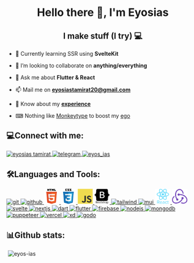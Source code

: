 <h1 align="center">Hello there 🔦, I'm Eyosias</h1>
<h2 align="center">I make stuff (I try) 💻</h2>



- 🌱 Currently learning SSR using **SvelteKit**

- 👯 I’m looking to collaborate on **anything/everything**

- 💬 Ask me about **Flutter & React**

- 📫 Mail me on **eyosiastamirat20@gmail.com**

- 📄 Know about my <strong>[experience](https://drive.google.com/file/d/1gXdD0s9gLbQSD7PtmTcmHEhfZ99stJqY/view?usp=sharing)</strong>

- ⌨ Nothing like [Monkeytype](https://monkeytype.com/) to boost my [ego](https://monkeytype.com/profile/eyosias)

<h2 align="left">💻Connect with me:</h2>
<p align="left">
  <a href="https://linkedin.com/in/eyosias-tamirat-5a489b220" target="blank"><img align="center" src="https://raw.githubusercontent.com/rahuldkjain/github-profile-readme-generator/master/src/images/icons/Social/linked-in-alt.svg" alt="eyosias tamirat" height="30" width="40" /></a><a href="http://t.me//eyos_ias" target="blank"> 
    <img align="center" src="https://img.icons8.com/color/2x/telegram-app--v1.png" alt="telegram" height="40" width="40"/>
  </a>
<a href="https://twitter.com/eyos_ias" target="blank"><img align="center" src="https://raw.githubusercontent.com/rahuldkjain/github-profile-readme-generator/master/src/images/icons/Social/twitter.svg" alt="eyos_ias" height="30" width="40" /></a>
</p>

<!-- Languages and Tools Section -->
<!-- GIT, HTML, CSS, JS,BOOTSTRAP, TAILWIND, MATERIAL UI, REACT,REDUX, SVELTE, NEXT, DART, FLUTTER,FIREBASE, MONGODB, NODEJS, PUPPETEER, vercel, netlify, ADOBE XD,-->

<h2 align="left">🛠Languages and Tools:</h2>
<p align="left"> 
<a href="https://git-scm.com/" target="blank" rel="noreferrer"> <img src="https://www.vectorlogo.zone/logos/git-scm/git-scm-icon.svg" alt="git" width="40" height="40"/> </a><a href="https://github.com/" target="blank" rel="noreferrer"><img src="https://img.icons8.com/color/2x/github-2.png" alt="github" width="40" height="40"> </a> <a href="https://www.w3.org/html/" target="blank" rel="noreferrer"> <img src="https://raw.githubusercontent.com/devicons/devicon/master/icons/html5/html5-original-wordmark.svg" alt="html5" width="40" height="40"/> </a> <a href="https://www.w3schools.com/css/" target="blank" rel="noreferrer"> <img src="https://raw.githubusercontent.com/devicons/devicon/master/icons/css3/css3-original-wordmark.svg" alt="css3" width="40" height="40"/> </a> <a href="https://developer.mozilla.org/en-US/docs/Web/JavaScript" target="blank" rel="noreferrer"> <img src="https://raw.githubusercontent.com/devicons/devicon/master/icons/javascript/javascript-original.svg" alt="javascript" width="40" height="40"/> </a><a href="https://getbootstrap.com" target="blank" rel="noreferrer"> <img src="https://raw.githubusercontent.com/devicons/devicon/master/icons/bootstrap/bootstrap-plain-wordmark.svg" alt="bootstrap" width="40" height="40"/> </a> <a href="https://tailwindcss.com/" target="blank" rel="noreferrer"> <img src="https://www.vectorlogo.zone/logos/tailwindcss/tailwindcss-icon.svg" alt="tailwind" width="40" height="40"/> </a> <a href="https://mui.com/" target="blank" rel="noreferrer"> <img src="https://img.icons8.com/color/2x/material-ui.png" alt="mui" width="40" height="40"/> </a>
 <a href="https://reactjs.org/" target="blank" rel="noreferrer"> <img src="https://raw.githubusercontent.com/devicons/devicon/master/icons/react/react-original-wordmark.svg" alt="react" width="40" height="40"/> </a> <a href="https://redux.js.org" target="blank" rel="noreferrer"> <img src="https://raw.githubusercontent.com/devicons/devicon/master/icons/redux/redux-original.svg" alt="redux" width="40" height="40"/> </a><a href="https://svelte.dev" target="blank" rel="noreferrer"> <img src="https://upload.wikimedia.org/wikipedia/commons/1/1b/Svelte_Logo.svg" alt="svelte" width="40" height="40"/><a href="https://nextjs.org/" target="blank" rel="noreferrer"> <img src="https://raw.githubusercontent.com/danielcranney/readme-generator/main/public/icons/skills/nextjs-colored-dark.svg" alt="nextjs" width="40" height="40"/> </a></a><a href="https://dart.dev" target="blank" rel="noreferrer"> <img src="https://www.vectorlogo.zone/logos/dartlang/dartlang-icon.svg" alt="dart" width="40" height="40"/> </a> <a href="https://flutter.dev" target="blank" rel="noreferrer"> <img src="https://www.vectorlogo.zone/logos/flutterio/flutterio-icon.svg" alt="flutter" width="40" height="40"/> </a> <a href="https://firebase.google.com/" target="blank" rel="noreferrer"> <img src="https://www.vectorlogo.zone/logos/firebase/firebase-icon.svg" alt="firebase" width="40" height="40"/> </a> <a href="https://nodejs.org" target="blank" rel="noreferrer"> <img src="https://raw.githubusercontent.com/danielcranney/readme-generator/main/public/icons/skills/nodejs-colored.svg" alt="nodejs" width="40" height="40"/> </a><a href="https://www.mongodb.com/" target="blank" rel="noreferrer"> <img src="https://raw.githubusercontent.com/danielcranney/readme-generator/main/public/icons/skills/mongodb-colored.svg" alt="mongodb" width="40" height="40"/> </a><a href="https://github.com/puppeteer/puppeteer" target="blank" rel="noreferrer"> <img src="https://www.vectorlogo.zone/logos/pptrdev/pptrdev-official.svg" alt="puppeteer" width="40" height="40"/> </a><a href="https://vercel.com/" target="blank" rel="noreferrer"><img src="https://assets.vercel.com/image/upload/v1588805858/repositories/vercel/logo.png" alt="vercel" width="40" height="40"> </a> <a href="https://www.adobe.com/products/xd.html" target="blank" rel="noreferrer"> <img src="https://cdn.worldvectorlogo.com/logos/adobe-xd.svg" alt="xd" width="40" height="40"/> </a><a href="https://godotengine.org/en" target="blank" rel="noreferrer"> <img src="https://upload.wikimedia.org/wikipedia/commons/thumb/6/6a/Godot_icon.svg/2048px-Godot_icon.svg.png" alt="godo" width="40" height="40"/> </a>  </p>


<!-- Github Stats section -->
<h2 align="left">📊Github stats: </h2>
<p>&nbsp;<img align="center" src="https://github-readme-stats.vercel.app/api?username=eyos-ias&show_icons=true&locale=en" alt="eyos-ias" /></p>
